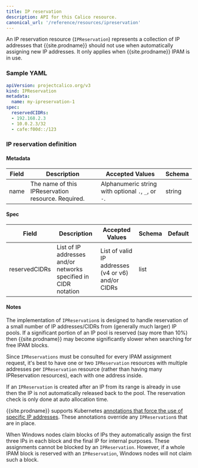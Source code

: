 ```yaml
---
title: IP reservation
description: API for this Calico resource.
canonical_url: '/reference/resources/ipreservation'
---
```


An IP reservation resource (`IPReservation`) represents a collection of IP addresses that {{site.prodname}} should 
not use when automatically assigning new IP addresses.  It only applies when {{site.prodname}} IPAM is in use.

### Sample YAML

```yaml
apiVersion: projectcalico.org/v3
kind: IPReservation
metadata:
  name: my-ipreservation-1
spec:
  reservedCIDRs:
  - 192.168.2.3
  - 10.0.2.3/32
  - cafe:f00d::/123
```

### IP reservation definition

#### Metadata

| Field       | Description                 | Accepted Values   | Schema |
|-------------|-----------------------------|-------------------|--------|
| name     |  The name of this IPReservation resource. Required. | Alphanumeric string with optional `.`, `_`, or `-`. | string |

#### Spec

| Field          | Description                 | Accepted Values   | Schema | Default    |
|----------------|-----------------------------|-------------------|--------|------------|
| reservedCIDRs  | List of IP addresses and/or networks specified in CIDR notation  | List of valid IP addresses (v4 or v6) and/or CIDRs | list | |

#### Notes

The implementation of `IPReservation`s is designed to handle reservation of a small number of IP addresses/CIDRs from
(generally much larger) IP pools.  If a significant portion of an IP pool is reserved (say more than 10%) then 
{{site.prodname}} may become significantly slower when searching for free IPAM blocks.

Since `IPReservations` must be consulted for every IPAM assignment request, it's best to have one or two 
`IPReservation` resources with multiple addresses per `IPReservation` resource (rather than having many IPReservation
resources), each with one address inside.

If an `IPReservation` is created after an IP from its range is already in use then the IP is not automatically 
released back to the pool.  The reservation check is only done at auto allocation time.

{{site.prodname}} supports Kubernetes [annotations that force the use of specific IP addresses](../cni-plugin/configuration#requesting-a-specific-ip-address). These annotations override any `IPReservation`s that 
are in place.

When Windows nodes claim blocks of IPs they automatically assign the first three IPs
in each block and the final IP for internal purposes.  These assignments cannot be blocked by an `IPReservation`.
However, if a whole IPAM block is reserved with an `IPReservation`, Windows nodes will not claim such a block.
